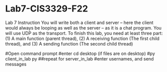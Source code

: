 # Lab7-CIS3329-F22

Lab 7 Instruction
You will write both a client and server – here the client would always be looping as well as the 
server – as it is a chat program. You will use UDP as the transport.
To finish this lab, you need at least three part: (1) A main function (parent thread), (2) A 
receiving function (The first child thread), and (3) A sending function (The second child thread)

#Open command prompt
#enter cd desktop (if files are on desktop)
#py client_in_lab py
##repeat for server_in_lab
#enter usernames, and send messages
